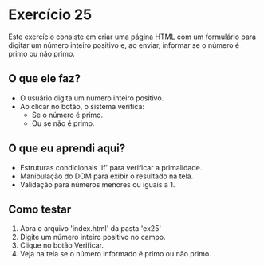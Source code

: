 # Exercício 25

Este exercício consiste em criar uma página HTML com um formulário para digitar um número inteiro positivo e, ao enviar, informar se o número é primo ou não primo.  

## O que ele faz?

- O usuário digita um número inteiro positivo.
- Ao clicar no botão, o sistema verifica:
  - Se o número é primo.
  - Ou se não é primo.

## O que eu aprendi aqui?

- Estruturas condicionais 'if' para verificar a primalidade.
- Manipulação do DOM para exibir o resultado na tela.
- Validação para números menores ou iguais a 1.

## Como testar

1. Abra o arquivo 'index.html' da pasta 'ex25'
2. Digite um número inteiro positivo no campo.
3. Clique no botão Verificar.
4. Veja na tela se o número informado é primo ou não primo.